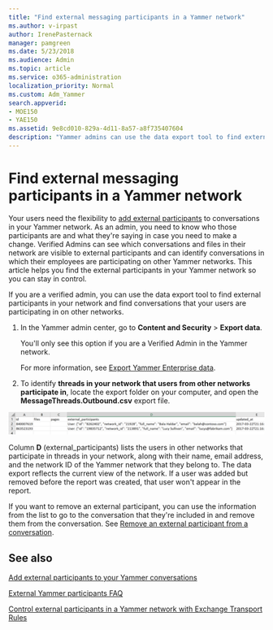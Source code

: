 ```yaml
---
title: "Find external messaging participants in a Yammer network"
ms.author: v-irpast
author: IrenePasternack
manager: pamgreen
ms.date: 5/23/2018
ms.audience: Admin
ms.topic: article
ms.service: o365-administration
localization_priority: Normal
ms.custom: Adm_Yammer
search.appverid:
- MOE150
- YAE150
ms.assetid: 9e8cd010-829a-4d11-8a57-a8f735407604
description: "Yammer admins can use the data export tool to find external participants in a network and find conversations that users are participating in on other networks."
---
```


# Find external messaging participants in a Yammer network

Your users need the flexibility to [add external participants](add-external-participants.md) to conversations in your Yammer network. As an admin, you need to know who those participants are and what they're saying in case you need to make a change. Verified Admins can see which conversations and files in their network are visible to external participants and can identify conversations in which their employees are participating on other Yammer networks. This article helps you find the external participants in your Yammer network so you can stay in control. 
  
If you are a verified admin, you can use the data export tool to find external participants in your network and find conversations that your users are participating in on other networks.
  
1. In the Yammer admin center, go to **Content and Security** \> **Export data**.
    
    You'll only see this option if you are a Verified Admin in the Yammer network.
    
    For more information, see [Export Yammer Enterprise data](../manage-security-and-compliance/export-yammer-enterprise-data.md).
    
2. To identify **threads in your network that users from other networks participate in**, locate the export folder on your computer, and open the **MessageThreads.Outbound.csv** export file. 
  
![Screenshot of an example data export file](../media/90261f3d-0629-4fb6-bb42-33ed7eb3e99a.png)
  
Column **D** (external_participants) lists the users in other networks that participate in threads in your network, along with their name, email address, and the network ID of the Yammer network that they belong to. The data export reflects the current view of the network. If a user was added but removed before the report was created, that user won't appear in the report. 
    
If you want to remove an external participant, you can use the information from the list to go to the conversation that they're included in and remove them from the conversation. See [Remove an external participant from a conversation](add-external-participants.md#RemoveExternal).
  
## See also

[Add external participants to your Yammer conversations](add-external-participants.md)
  
[External Yammer participants FAQ](external-messaging-faq.md)
  
[Control external participants in a Yammer network with Exchange Transport Rules](control-external-messaging-with-exchange.md)